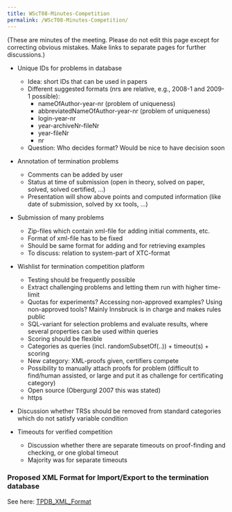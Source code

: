 ```yaml
---
title: WScT08-Minutes-Competition
permalink: /WScT08-Minutes-Competition/
---
```


(These are minutes of the meeting. Please do not edit this page except for correcting obvious mistakes. Make links to separate pages for further discussions.)

-   Unique IDs for problems in database
    -   Idea: short IDs that can be used in papers
    -   Different suggested formats (nrs are relative, e.g., 2008-1 and 2009-1 possible):
        -   nameOfAuthor-year-nr (problem of uniqueness)
        -   abbreviatedNameOfAuthor-year-nr (problem of uniqueness)
        -   login-year-nr
        -   year-archiveNr-fileNr
        -   year-fileNr
        -   nr
    -   Question: Who decides format? Would be nice to have decision soon

-   Annotation of termination problems
    -   Comments can be added by user
    -   Status at time of submission (open in theory, solved on paper, solved, solved certified, ...)
    -   Presentation will show above points and computed information (like date of submission, solved by xx tools, ...)

-   Submission of many problems
    -   Zip-files which contain xml-file for adding initial comments, etc.
    -   Format of xml-file has to be fixed
    -   Should be same format for adding and for retrieving examples
    -   To discuss: relation to system-part of XTC-format

-   Wishlist for termination competition platform
    -   Testing should be frequently possible
    -   Extract challenging problems and letting them run with higher time-limit
    -   Quotas for experiments? Accessing non-approved examples? Using non-approved tools? Mainly Innsbruck is in charge and makes rules public
    -   SQL-variant for selection problems and evaluate results, where several properties can be used within queries
    -   Scoring should be flexible
    -   Categories as queries (incl. randomSubsetOf(..)) + timeout(s) + scoring
    -   New category: XML-proofs given, certifiers compete
    -   Possibility to manually attach proofs for problem (difficult to find/human assisted, or large and put it as challenge for certificating category)
    -   Open source (Obergurgl 2007 this was stated)
    -   https

-   Discussion whether TRSs should be removed from standard categories which do not satisfy variable condition

-   Timeouts for verified competition
    -   Discussion whether there are separate timeouts on proof-finding and checking, or one global timeout
    -   Majority was for separate timeouts

### Proposed XML Format for Import/Export to the termination database

See here: [TPDB_XML_Format](/TPDB_XML_Format "wikilink")
